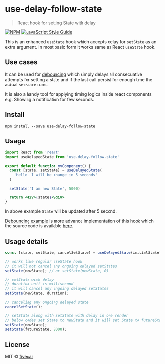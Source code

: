 # use-delay-follow-state

> React hook for setting State with delay

[![NPM](https://img.shields.io/npm/v/use-delay-follow-state.svg)](https://www.npmjs.com/package/use-delay-follow-state) [![JavaScript Style Guide](https://img.shields.io/badge/code_style-standard-brightgreen.svg)](https://standardjs.com)

This is an enhanced `useState` hook which accepts delay for `setState` as an extra argument. In most basic form it works same as React `useState` hook.

## Use cases

It can be used for [debouncing](https://css-tricks.com/debouncing-throttling-explained-examples/#article-header-id-0) which simply delays all consecuative attempts for setting a state and if the last call persist for enough time the actual `setState` runs.

It is also a handy tool for applying timing logics inside react components e.g. Showing a notification for few seconds.




## Install

```console
npm install --save use-delay-follow-state
```

## Usage

```jsx
import React from 'react'
import useDelayedState from 'use-delay-follow-state'

export default function myComponent() {
  const [state, setState] = useDelayedState(
    'Hello, I will be change in 5 seconds'
  )

  setState('I am new State', 5000)

  return <div>{state}</div>
}
```
In above example `State` will be updated after 5 second.

[Debouncing example](https://fivecar.github.io/use-delay-follow-state/) is more advance implementation of this hook which the source code is available [here](https://github.com/fivecar/use-delay-follow-state/blob/master/example/src/App.js).


## Usage details



```jsx
const [state, setState, cancelSetState] = useDelayedState(initialState);

// works like regular useState hook
// it will not cancel any ongoing delayed setStates
setState(newState); // or setState(newState, 0)

// setState with delay
// duration unit is millisecond
// it will cancel any ongoing delayed setStates
setState(newState, duration);

// canceling any ongoing delayed state
cancelSetState();

// setState along with setState with delay in one render
// below codes set State to newState and it will set State to futureState after 2s
setState(newState);
setState(futureState, 2000);
```




## License

MIT © [fivecar](https://github.com/fivecar)
